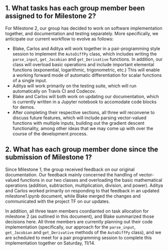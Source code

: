 ## 1. What tasks has each group member been assigned to for Milestone 2?

For Milestone 2, our group has decided to work on software implementation together, and documentation and 
testing separately. More specifically, we anticipate our current workflow to evolve as follows:
- Blake, Carlos and Aditya will work together in a pair-programming style session to implement the `AutoDiffPy` 
class, which includes writing the `parse_input`, `get_Jacobian` and `get_Derivative` functions. In addition, 
our class will overload basic operations and include important elemental functions (exponential, logarithmic,
trigonometric, etc.) This will enable a working forward mode of automatic differentiation for scalar functions 
of a single input.
- Aditya will work primarily on the testing suite, which will run automatically on Travis CI and Codecov.
- Blake and Carlos will both work on updating our documentation, which is currently written in a Jupyter
notebook to accomodate code blocks for demos.
- After completing their respective sections, all three will reconvene to discuss future features, which will
include parsing vector-valued functions with multiple inputs, building out the gradient descent functionality, 
among other ideas that we may come up with over the course of the development process.

## 2. What has each group member done since the submission of Milestone 1?

Since Milestone 1, the group received feedback on our original documentation. Our feedback mainly concerned
the handling of vector-valued functions in our two classes and overloading the basic mathematical operations
(addition, subtraction, multiplication, division, and power). Aditya and Carlos worked primarily on responding 
to that feedback in an updated milestone1.ipynb document, while Blake merged the changes and communicated with
the project TF on our updates.

In addition, all three team members coordianted on task allocation for milestone 2 (as outlined in this 
document), and Blake summarized those decisions here. All three members are currently planning out their code
implementation (specifically, our approach for the `parse_input`, `get_Jacobian` and `get_Derivative` methods
of the `AutoDiffPy` class), and we are scheduled to meet for a pair programming session to complete this
implementation together on Saturday, 11/14.
